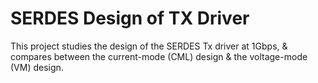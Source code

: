 # SERDES Design of TX Driver
This project studies the design of the SERDES Tx driver at 1Gbps, & compares between the current-mode (CML) design & the voltage-mode (VM) design.
